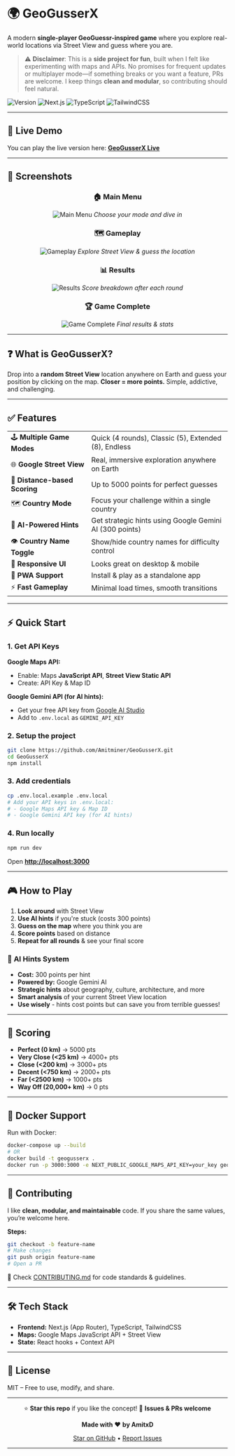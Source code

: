 # 🌍 **GeoGusserX**

A modern **single-player GeoGuessr-inspired game** where you explore real-world locations via Street View and guess where you are.

> ⚠ **Disclaimer**: This is a **side project for fun**, built when I felt like experimenting with maps and APIs. No promises for frequent updates or multiplayer mode—if something breaks or you want a feature, PRs are welcome. I keep things **clean and modular**, so contributing should feel natural.

![Version](https://img.shields.io/badge/version-0.0.7-blue)
![Next.js](https://img.shields.io/badge/Next.js-15-black)
![TypeScript](https://img.shields.io/badge/TypeScript-Strict-blue)
![TailwindCSS](https://img.shields.io/badge/TailwindCSS-Styled-green)

---

## 🔗 **Live Demo**

You can play the live version here: **[GeoGusserX Live](https://geogusserx.vercel.app)**

---

## 📸 **Screenshots**

<div align="center">

### 🏠 Main Menu

![Main Menu](./public/screenshots/main-menu.png)
*Choose your mode and dive in*

### 🗺️ Gameplay

![Gameplay](./public/screenshots/gameplay.png)
*Explore Street View & guess the location*

### 📊 Results

![Results](./public/screenshots/results.png)
*Score breakdown after each round*

### 🏆 Game Complete

![Game Complete](./public/screenshots/game-complete.png)
*Final results & stats*

</div>

---

## ❓ **What is GeoGusserX?**

Drop into a **random Street View** location anywhere on Earth and guess your position by clicking on the map. **Closer = more points.** Simple, addictive, and challenging.

---

## ✅ **Features**

|  |  |
|:--|:--|
| 🕹️ **Multiple Game Modes** | Quick (4 rounds), Classic (5), Extended (8), Endless |
| 🌐 **Google Street View** | Real, immersive exploration anywhere on Earth |
| 📏 **Distance-based Scoring** | Up to 5000 points for perfect guesses |
| 🗺️ **Country Mode** | Focus your challenge within a single country |
| 🤖 **AI-Powered Hints** | Get strategic hints using Google Gemini AI (300 points) |
| 👁️ **Country Name Toggle** | Show/hide country names for difficulty control |
| 📱 **Responsive UI** | Looks great on desktop & mobile |
| 💾 **PWA Support** | Install & play as a standalone app |
| ⚡ **Fast Gameplay** | Minimal load times, smooth transitions |

---

## ⚡ **Quick Start**

### 1. **Get API Keys**

**Google Maps API:**
* Enable: Maps **JavaScript API**, **Street View Static API**
* Create: API Key & Map ID

**Google Gemini API (for AI hints):**
* Get your free API key from [Google AI Studio](https://aistudio.google.com/app/apikey)
* Add to `.env.local` as `GEMINI_API_KEY`

### 2. **Setup the project**

```bash
git clone https://github.com/Amitminer/GeoGusserX.git
cd GeoGusserX
npm install
```

### 3. **Add credentials**

```bash
cp .env.local.example .env.local
# Add your API keys in .env.local:
# - Google Maps API key & Map ID
# - Google Gemini API key (for AI hints)
```

### 4. **Run locally**

```bash
npm run dev
```

Open **[http://localhost:3000](http://localhost:3000)**

---

## 🎮 **How to Play**

1. **Look around** with Street View
2. **Use AI hints** if you're stuck (costs 300 points)
3. **Guess on the map** where you think you are
4. **Score points** based on distance
5. **Repeat for all rounds** & see your final score

### 🤖 **AI Hints System**

- **Cost:** 300 points per hint
- **Powered by:** Google Gemini AI
- **Strategic hints** about geography, culture, architecture, and more
- **Smart analysis** of your current Street View location
- **Use wisely** - hints cost points but can save you from terrible guesses!

---

## 📏 **Scoring**

* **Perfect (0 km)** → 5000 pts
* **Very Close (<25 km)** → 4000+ pts
* **Close (<200 km)** → 3000+ pts
* **Decent (<750 km)** → 2000+ pts
* **Far (<2500 km)** → 1000+ pts
* **Way Off (20,000+ km)** → 0 pts

---

## 🐳 **Docker Support**

Run with Docker:

```bash
docker-compose up --build
# OR
docker build -t geogusserx .
docker run -p 3000:3000 -e NEXT_PUBLIC_GOOGLE_MAPS_API_KEY=your_key geogusserx
```

---

## 🤝 **Contributing**

I like **clean, modular, and maintainable** code. If you share the same values, you’re welcome here.

**Steps:**

```bash
git checkout -b feature-name
# Make changes
git push origin feature-name
# Open a PR
```

📜 Check [CONTRIBUTING.md](CONTRIBUTING.md) for code standards & guidelines.

---

## 🛠 **Tech Stack**

* **Frontend:** Next.js (App Router), TypeScript, TailwindCSS
* **Maps:** Google Maps JavaScript API + Street View
* **State:** React hooks + Context API

---

## 📜 **License**

MIT – Free to use, modify, and share.

---

<div align="center">

⭐ **Star this repo** if you like the concept!
🐞 **Issues & PRs welcome**

**Made with** ❤️ **by AmitxD**

[Star on GitHub](https://github.com/Amitminer/GeoGusserX) • [Report Issues](https://github.com/Amitminer/GeoGusserX/issues)

</div>

---
